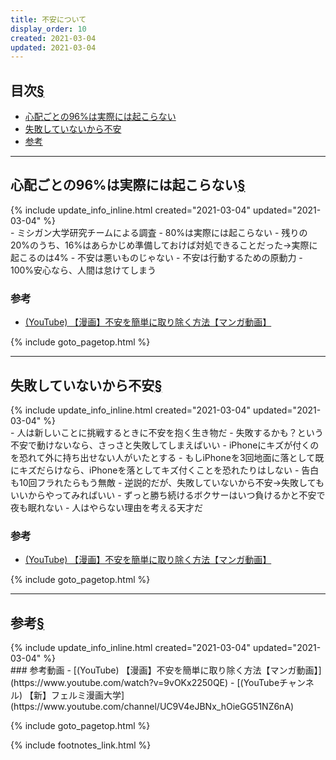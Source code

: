 ```yaml
---
title: 不安について
display_order: 10
created: 2021-03-04
updated: 2021-03-04
---
```


## <a name="index">目次</a><a class="heading-anchor-permalink" href="#目次">§</a>

<ul id="index_ul">
<li><a href="#does-not-occur">心配ごとの96%は実際には起こらない</a></li>
<li><a href="#you-are-worried-because-you-have-not-failed-yet">失敗していないから不安</a></li>
<li><a href="#reference">参考</a></li>
</ul>

* * *
## <a name="does-not-occur">心配ごとの96%は実際には起こらない</a><a class="heading-anchor-permalink" href="#does-not-occur">§</a>
<div class="chapter-updated">{% include update_info_inline.html created="2021-03-04" updated="2021-03-04" %}</div>
- ミシガン大学研究チームによる調査
  - 80%は実際には起こらない
  - 残りの20%のうち、16%はあらかじめ準備しておけば対処できることだった→実際に起こるのは4%
- 不安は悪いものじゃない
  - 不安は行動するための原動力
  - 100%安心なら、人間は怠けてしまう

### 参考
- [(YouTube) 【漫画】不安を簡単に取り除く方法【マンガ動画】](https://www.youtube.com/watch?v=9vOKx2250QE)

{% include goto_pagetop.html %}

* * *
## <a name="you-are-worried-because-you-have-not-failed-yet">失敗していないから不安</a><a class="heading-anchor-permalink" href="#you-are-worried-because-you-have-not-failed-yet">§</a>
<div class="chapter-updated">{% include update_info_inline.html created="2021-03-04" updated="2021-03-04" %}</div>
- 人は新しいことに挑戦するときに不安を抱く生き物だ
- 失敗するかも？という不安で動けないなら、さっさと失敗してしまえばいい
- iPhoneにキズが付くのを恐れて外に持ち出せない人がいたとする
  - もしiPhoneを3回地面に落として既にキズだらけなら、iPhoneを落としてキズ付くことを恐れたりはしない
- 告白も10回フラれたらもう無敵
- 逆説的だが、失敗していないから不安→失敗してもいいからやってみればいい
- ずっと勝ち続けるボクサーはいつ負けるかと不安で夜も眠れない
- 人はやらない理由を考える天才だ

### 参考
- [(YouTube) 【漫画】不安を簡単に取り除く方法【マンガ動画】](https://www.youtube.com/watch?v=9vOKx2250QE)

{% include goto_pagetop.html %}

* * *
## <a name="reference">参考</a><a class="heading-anchor-permalink" href="#reference">§</a>
<div class="chapter-updated">{% include update_info_inline.html created="2021-03-04" updated="2021-03-04" %}</div>
### 参考動画
- [(YouTube) 【漫画】不安を簡単に取り除く方法【マンガ動画】](https://www.youtube.com/watch?v=9vOKx2250QE)
- [(YouTubeチャンネル) 【新】フェルミ漫画大学](https://www.youtube.com/channel/UC9V4eJBNx_hOieGG51NZ6nA)

{% include goto_pagetop.html %}

{% include footnotes_link.html %}
